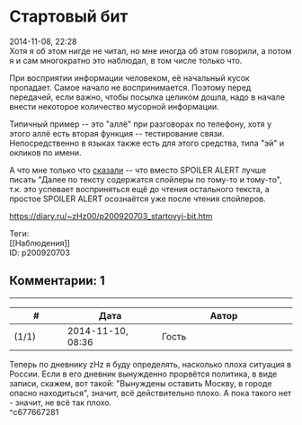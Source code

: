 Стартовый бит
=============

  
2014-11-08, 22:28  
 Хотя я об этом нигде не читал, но мне иногда об этом говорили, а потом я и сам многократно это наблюдал, в том числе только что.   
   
 При восприятии информации человеком, её начальный кусок пропадает. Самое начало не воспринимается. Поэтому перед передачей, если важно, чтобы посылка целиком дошла, надо в начале внести некоторое количество мусорной информации.   
   
 Типичный пример -- это "аллё" при разговорах по телефону, хотя у этого аллё есть вторая функция -- тестирование связи. Непосредственно в языках также есть для этого средства, типа "эй" и окликов по имени.   
   
 А что мне только что  [сказали](Г.Ф.%20Лавкрафт%20%20Зов%20Ктулху,%20Шепчущий%20из%20тьмы,%20Хребты%20безумия#^c677578495)  -- что вместо SPOILER ALERT лучше писать "Далее по тексту содержатся спойлеры по тому-то и тому-то", т.к. это успевает восприняться ещё до чтения остального текста, а простое SPOILER ALERT осознаётся уже после чтения спойлеров.   
  
<https://diary.ru/~zHz00/p200920703_startovyj-bit.htm>  
  
Теги:  
[[Наблюдения]]  
ID: p200920703  


Комментарии: 1
--------------

  


---



|         #         |              Дата              |                     Автор                     |           ID           |
| --- | --- | --- | --- |
| (1/1) | 2014-11-10, 08:36 | Гость | c677667281 |

  
 Теперь по дневнику zHz я буду определять, насколько плоха ситуация в России. Если в его дневник вынужденно прорвётся политика, в виде записи, скажем, вот такой: "Вынуждены оставить Москву, в городе опасно находиться", значит, всё действительно плохо. А пока такого нет - значит, не всё так плохо.   
 ^c677667281